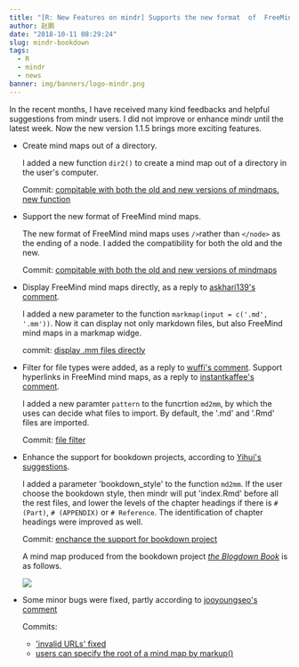 ```yaml
---
title: "[R: New Features on mindr] Supports the new format  of  FreeMind. Displays mind maps directly. Supports bookdown projects."
author: 赵鹏
date: "2018-10-11 08:29:24"
slug: mindr-bookdown
tags: 
  - R
  - mindr
  - news
banner: img/banners/logo-mindr.png
---
```



In the recent months, I have received many kind feedbacks and helpful suggestions from mindr users. I did not improve or enhance mindr until the latest week. Now the new version 1.1.5 brings more exciting features.

<!--more-->


- Create mind maps out of a directory.

  I added a new function `dir2()` to create a mind map out of a directory in the user's computer.

  Commit: [compitable with both the old and new versions of mindmaps. new function](https://github.com/pzhaonet/mindr/commit/0109d784422ea125b730371e689c90b26657b6a2)

- Support the new format of FreeMind mind maps.

  The new format of FreeMind mind maps uses `/>`rather than `</node>` as the ending of a node. I added the compatibility for both the old and the new.

  Commit: [compitable with both the old and new versions of mindmaps](https://github.com/pzhaonet/mindr/commit/0109d784422ea125b730371e689c90b26657b6a2) 

- Display FreeMind mind maps directly, as a reply to [askhari139's comment](https://github.com/pzhaonet/mindr/issues/8#issue-299619384). 

  I added a new parameter to the function `markmap(input = c('.md', '.mm'))`. Now it can display not only markdown files, but also FreeMind mind maps in a markmap widge.

  commit: [display .mm files directly](https://github.com/pzhaonet/mindr/commit/b1e1f9159f4b75fa695f9791ff447d3493b51d06)

- Filter for file types were added, as a reply to [wuffi's comment](https://github.com/pzhaonet/mindr/issues/12#issue-338185363). Support hyperlinks in FreeMind mind maps, as a reply to [instantkaffee's comment](https://github.com/pzhaonet/mindr/issues/9#issue-314193635).

  I added a new paramter  `pattern` to the funcrtion `md2mm`, by which the uses can decide what files to import. By default, the '.md' and '.Rmd' files are imported.

  Commit: [file filter](https://github.com/pzhaonet/mindr/commit/550e9a0801451cb6077ade5893299e3e252532ce)

- Enhance the support for bookdown projects, according to [Yihui's suggestions](https://community.rstudio.com/t/bookdown-contest-submission-mindr-convert-a-bookdown-project-into-a-mind-map-and-vice-versa/15121/2?u=dapeng).

  I added a parameter 'bookdown_style' to the function `md2mm`. If the user choose the bookdown style, then mindr will put 'index.Rmd' before all the rest files, and lower the levels of the chapter headings if there is `# (Part)`, `# (APPENDIX)` or `# Reference`. The identification of chapter headings were improved as well.

  Commit: [enchance the support for bookdown project](https://github.com/pzhaonet/mindr/commit/8f8a639d2f3622610e930603f262b0678ae5ae12)

  A mind map produced from the bookdown project *[the Blogdown Book](https://bookdown.org/yihui/blogdown/)* is as follows.

  [![](https://discourse-cdn-sjc1.com/business4/uploads/tidyverse/original/2X/9/9165086d21772e9ae06d405cef10e26e709e0fc2.png)](https://discourse-cdn-sjc1.com/business4/uploads/tidyverse/original/2X/9/9165086d21772e9ae06d405cef10e26e709e0fc2.png)

- Some minor bugs were fixed, partly according to [jooyoungseo's comment](https://github.com/pzhaonet/mindr/issues/10#issue-317041556)

  Commits: 

  - ['invalid URLs' fixed](https://github.com/pzhaonet/mindr/commit/9ee25e627ab6127d146ae31be9a63fbf8909999d)
  - [users can specify the root of a mind map by markup()](https://github.com/pzhaonet/mindr/commit/1504accd874c48d8ad719a8be9347325604954b5)
